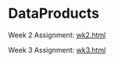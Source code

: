 # DataProducts

Week 2 Assignment:
[wk2.html](https://tohaku-git.github.io/DataProducts/wk2.html)

Week 3 Assignment:
[wk3.html](https://tohaku-git.github.io/DataProducts/wk3.html)